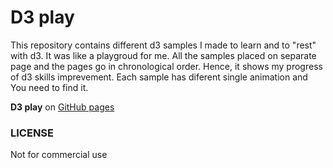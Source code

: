 # D3 play

This repository contains different d3 samples I made to learn and to "rest" with d3. It was like a playgroud for me. All the samples placed on separate page and the pages go in chronological order. Hence, it shows my progress of d3 skills imprevement. Each sample has diferent single animation and You need to find it.

**D3 play** on [GitHub pages](https://yanuas123.github.io/d3-play/)

### LICENSE

Not for commercial use
